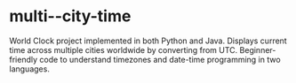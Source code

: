 # multi--city-time
World Clock project implemented in both Python and Java. Displays current time across multiple cities worldwide by converting from UTC. Beginner-friendly code to understand timezones and date-time programming in two languages.
